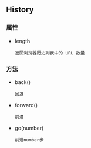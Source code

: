 ## History

### 属性

- length

	```
	返回浏览器历史列表中的 URL 数量
	```
	
### 方法

- back()
	
	```
	回退
	```
- forward()

	```
	前进
	```
- go(number)

	```
	前进number步
	```